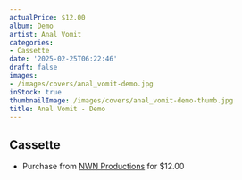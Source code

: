 ```yaml
---
actualPrice: $12.00
album: Demo
artist: Anal Vomit
categories:
- Cassette
date: '2025-02-25T06:22:46'
draft: false
images:
- /images/covers/anal_vomit-demo.jpg
inStock: true
thumbnailImage: /images/covers/anal_vomit-demo-thumb.jpg
title: Anal Vomit - Demo
---
```


## Cassette
* Purchase from [NWN Productions](http://shop.nwnprod.com/index.php?route=product/product&path=73&product_id=58461&sort=pd.name&order=ASC) for $12.00
